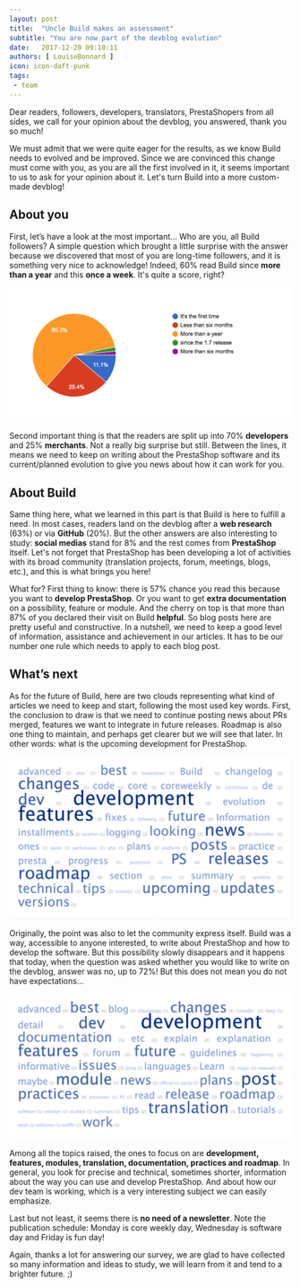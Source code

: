 ```yaml
---
layout: post
title:  "Uncle Build makes an assessment"
subtitle: "You are now part of the devblog evolution"
date:   2017-12-20 09:10:11
authors: [ LouiseBonnard ]
icon: icon-daft-punk
tags:
 - team
---
```


Dear readers, followers, developers, translators, PrestaShopers from all sides, we call for your opinion about the devblog, you answered, thank you so much!

We must admit that we were quite eager for the results, as we know Build needs to evolved and be improved. Since we are convinced this change must come with you, as you are all the first involved in it, it seems important to us to ask for your opinion about it. Let's turn Build into a more custom-made devblog!


## About you

First, let’s have a look at the most important… Who are you, all Build followers? A simple question which brought a little surprise with the answer because we discovered that most of you are long-time followers, and it is something very nice to acknowledge! Indeed, 60% read Build since **more than a year** and this **once a week**. It's quite a score, right?

![Build Frequency](/assets/images/2017/12/Build_Frequency.png)

Second important thing is that the readers are split up into 70% **developers** and 25% **merchants**. Not a really big surprise but still. Between the lines, it means we need to keep on writing about the PrestaShop software and its current/planned evolution to give you news about how it can work for you.


## About Build

Same thing here, what we learned in this part is that Build is here to fulfill a need. In most cases, readers land on the devblog after a **web research** (63%) or via **GitHub** (20%). But the other answers are also interesting to study: **social medias** stand for 8% and the rest comes from **PrestaShop** itself. Let's not forget that PrestaShop has been developing a lot of activities with its broad community (translation projects, forum, meetings, blogs, etc.), and this is what brings you here!

What for? First thing to know: there is 57% chance you read this because you want to **develop PrestaShop**. Or you want to get **extra documentation** on a possibility, feature or module. And the cherry on top is that more than 87% of you declared their visit on Build **helpful**. So blog posts here are pretty useful and constructive. In a nutshell, we need to keep a good level of information, assistance and achievement in our articles. It has to be our number one rule which needs to apply to each blog post.


## What’s next

As for the future of Build, here are two clouds representing what kind of articles we need to keep and start, following the most used key words. First, the conclusion to draw is that we need to continue posting news about PRs merged, features we want to integrate in future releases. Roadmap is also one thing to maintain, and perhaps get clearer but we will see that later. In other words: what is the upcoming development for PrestaShop.

![Build Keep](/assets/images/2017/12/Word_Cloud_Build_Keep.png)

Originally, the point was also to let the community express itself. Build was a way, accessible to anyone interested, to write about PrestaShop and how to develop the software. But this possibility slowly disappears and it happens that today, when the question was asked whether you would like to write on the devblog, answer was no, up to 72%! But this does not mean you do not have expectations...

![Build Start](/assets/images/2017/12/Word_Cloud_Build_Start.png)

Among all the topics raised, the ones to focus on are **development, features, modules, translation, documentation, practices and roadmap**. In general, you look for precise and technical, sometimes shorter, information about the way you can use and develop PrestaShop. And about how our dev team is working, which is a very interesting subject we can easily emphasize.

Last but not least, it seems there is **no need of a newsletter**. Note the publication schedule: Monday is core weekly day, Wednesday is software day and Friday is fun day!

Again, thanks a lot for answering our survey, we are glad to have collected so many information and ideas to study, we will learn from it and tend to a brighter future. ;)
